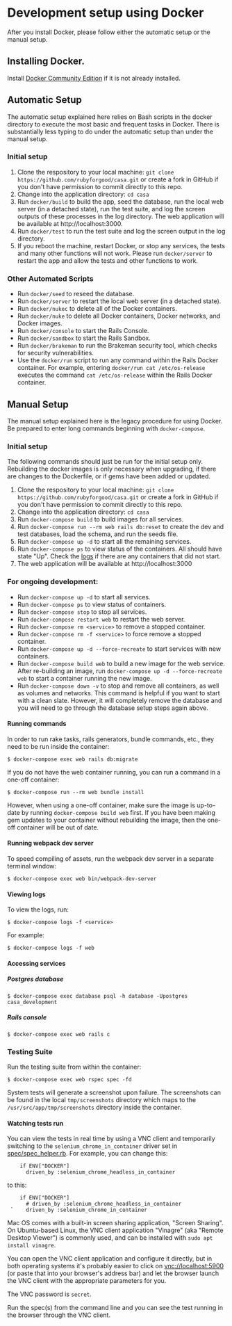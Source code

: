 # Development setup using Docker

After you install Docker, please follow either the automatic setup or the manual setup.

## Installing Docker.
Install [Docker Community Edition](https://docs.docker.com/install/) if it is not already installed.

## Automatic Setup
The automatic setup explained here relies on Bash scripts in the docker directory to execute the most basic and frequent tasks in Docker.  There is substantially less typing to do under the automatic setup than under the manual setup.

### Initial setup
1. Clone the respository to your local machine: `git clone
   https://github.com/rubyforgood/casa.git` or create a fork in GitHub if you
   don't have permission to commit directly to this repo.
2. Change into the application directory: `cd casa`
3. Run `docker/build` to build the app, seed the database, run the local web server (in a detached state), run the test suite, and log the screen outputs of these processes in the log directory.  The web application will be available at http://localhost:3000.
4. Run `docker/test` to run the test suite and log the screen output in the log directory.
5. If you reboot the machine, restart Docker, or stop any services, the tests and many other functions will not work.  Please run `docker/server` to restart the app and allow the tests and other functions to work.

### Other Automated Scripts
* Run `docker/seed` to reseed the database.
* Run `docker/server` to restart the local web server (in a detached state).
* Run `docker/nukec` to delete all of the Docker containers.
* Run `docker/nuke` to delete all Docker containers, Docker networks, and Docker images.
* Run `docker/console` to start the Rails Console.
* Run `docker/sandbox` to start the Rails Sandbox.
* Run `docker/brakeman` to run the Brakeman security tool, which checks for security vulnerabilities.
* Use the `docker/run` script to run any command within the Rails Docker container.  For example, entering `docker/run cat /etc/os-release` executes the command `cat /etc/os-release` within the Rails Docker container.

## Manual Setup
The manual setup explained here is the legacy procedure for using Docker.  Be prepared to enter long commands beginning with `docker-compose`.

### Initial setup
The following commands should just be run for the initial setup only. Rebuilding the docker images is only necessary when upgrading, if there are changes to the Dockerfile, or if gems have been added or updated.
1. Clone the respository to your local machine: `git clone
   https://github.com/rubyforgood/casa.git` or create a fork in GitHub if you
   don't have permission to commit directly to this repo.
2. Change into the application directory: `cd casa`
3. Run `docker-compose build` to build images for all services.
4. Run `docker-compose run --rm web rails db:reset` to create the dev and test
   databases, load the schema, and run the seeds file.
5. Run `docker-compose up -d` to start all the remaining services.
6. Run `docker-compose ps` to view status of the containers. All should have
   state "Up". Check the [logs](#viewing-logs) if there are any containers that
   did not start.
7. The web application will be available at http://localhost:3000

### For ongoing development:
* Run `docker-compose up -d` to start all services.
* Run `docker-compose ps` to view status of containers.
* Run `docker-compose stop` to stop all services.
* Run `docker-compose restart web` to restart the web server.
* Run `docker-compose rm <service>` to remove a stopped container.
* Run `docker-compose rm -f <service>` to force remove a stopped container.
* Run `docker-compose up -d --force-recreate` to start services with new
   containers.
* Run `docker-compose build web` to build a new image for the web service.
   After re-building an image, run `docker-compose up -d --force-recreate web`
   to start a container running the new image.
* Run `docker-compose down -v` to stop and remove all containers, as well as
   volumes and networks. This command is helpful if you want to start with a
   clean slate.  However, it will completely remove the database and you will
   need to go through the database setup steps again above.

#### Running commands
In order to run rake tasks, rails generators, bundle commands, etc., they need to be run inside the container:
```
$ docker-compose exec web rails db:migrate
```

If you do not have the web container running, you can run a command in a one-off container:

```
$ docker-compose run --rm web bundle install
```

However, when using a one-off container, make sure the image is up-to-date by
running `docker-compose build web` first.  If you have been making gem updates
to your container without rebuilding the image, then the one-off container will
be out of date.

#### Running webpack dev server
To speed compiling of assets, run the webpack dev server in a separate terminal
window:

```
$ docker-compose exec web bin/webpack-dev-server
```


#### Viewing logs
To view the logs, run:
```
$ docker-compose logs -f <service>
```

For example:
```
$ docker-compose logs -f web
```

#### Accessing services
##### Postgres database
```
$ docker-compose exec database psql -h database -Upostgres casa_development
```

##### Rails console
```
$ docker-compose exec web rails c
```

### Testing Suite
Run the testing suite from within the container:

```
$ docker-compose exec web rspec spec -fd
```

System tests will generate a screenshot upon failure. The screenshots can be
found in the local `tmp/screenshots` directory which maps to the
`/usr/src/app/tmp/screenshots` directory inside the container.

#### Watching tests run

You can view the tests in real time by using a VNC client and temporarily
switching to the `selenium_chrome_in_container` driver set in
[spec/spec_helper.rb](https://github.com/rubyforgood/casa/blob/master/spec/spec_helper.rb).
For example, you can change this:

```
    if ENV["DOCKER"]
      driven_by :selenium_chrome_headless_in_container
```

to this:

```
    if ENV["DOCKER"]
      # driven_by :selenium_chrome_headless_in_container
 `    driven_by :selenium_chrome_in_container
```

Mac OS comes with a built-in screen sharing application, "Screen Sharing".
On Ubuntu-based Linux, the VNC client application "Vinagre" (aka "Remote Desktop Viewer")
is commonly used, and can be installed with `sudo apt install vinagre`.

You can open the VNC client application and configure it directly, but in both operating systems
it's probably easier to click on [vnc://localhost:5900](vnc://localhost:5900) 
(or paste that into your browser's address bar) and let the browser launch the VNC client with
 the appropriate parameters for you.

The VNC password is `secret`.

Run the spec(s) from the command line and you can see the test running in the browser through the VNC client.
